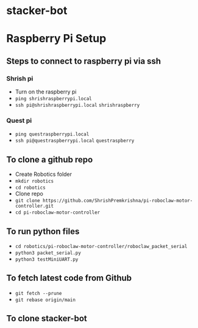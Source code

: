 # stacker-bot

# Raspberry Pi Setup

## Steps to connect to raspberry pi via ssh

### Shrish pi
- Turn on the raspberry pi
- `ping shrishraspberrypi.local`
- `ssh pi@shrishraspberrypi.local` `shrishraspberry`

### Quest pi
- `ping questraspberrypi.local`
- `ssh pi@questraspberrypi.local` `questraspberry`

## To clone a github repo
- Create Robotics folder
- `mkdir robotics`
- `cd robotics`
- Clone repo
- `git clone https://github.com/ShrishPremkrishna/pi-roboclaw-motor-controller.git`
- `cd pi-roboclaw-motor-controller`

## To run python files
- `cd robotics/pi-roboclaw-motor-controller/roboclaw_packet_serial`
- `python3 packet_serial.py`
- `python3 testMiniUART.py`

## To fetch latest code from Github
- `git fetch --prune`
- `git rebase origin/main`

## To clone stacker-bot






